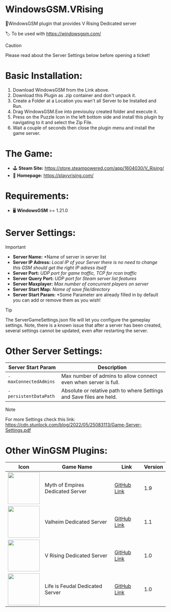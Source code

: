 # WindowsGSM.VRising
 🧩WindowsGSM plugin that provides V Rising Dedicated server
 
 🏷️ To be used with https://windowsgsm.com/ 

> [!CAUTION]
> Please read about the Server Settings below before opening a ticket!

# Basic Installation: 
1. Download  WindowsGSM from the Link above.
2. Download this Plugin as .zip container and don't unpack it.
3. Create a Folder at a Location you wan't all Server to be Installed and Run.
4. Drag WindowsGSM.Exe into previoulsy created folder and execute it.
5. Press on the Puzzle Icon in the left bottom side and install this plugin by navigating to it and select the Zip File.
6. Wait a couple of seconds then close the plugin menu and install the game server.


# The Game:
- 🕹️ **Steam Site:** https://store.steampowered.com/app/1604030/V_Rising/
- 📁 **Homepage:** https://playvrising.com/

# Requirements:
- 🖥️ **WindowsGSM** >= 1.21.0

# Server Settings:
> [!IMPORTANT]
>- **Server Name:** *Name of server in server list
>- **Server IP Adress:** *Local IP of your Server there is no need to change this GSM should get the right IP adress itself*
>- **Server Port:** *UDP port for game traffic, TCP for rcon traffic*
>- **Server Query Port:** *UDP port for Steam server list features*
>- **Server Maxplayer:** *Max number of concurrent players on server*
>- **Server Start Map:** *Name of save file/directory*
>- **Server Start Param:** *Some Parameter are already filled in by default you can add or remove them as you wish! 

> [!TIP]
> The ServerGameSettings.json file will let you configure the gameplay settings. Note, there is a known issue that after a server has been created, several settings cannot 
> be updated, even after restarting the server.

# Other Server Settings:
| Server Start Param| Description |
| --- | --- | 
| `-maxConnectedAdmins` | Max number of admins to allow connect even when server is full. |
| `-persistentDataPath` | Absolute or relative path to where Settings and Save files are held. | 



> [!NOTE]
>For more Settings check this link: https://cdn.stunlock.com/blog/2022/05/25083113/Game-Server-Settings.pdf

# Other WinGSM Plugins:
| Icon | Game Name | Link | Version |
| --- | --- | --- | --- |
| <img src="https://i.imgur.com/LI1uPIJ.png" width="100" height="100"> | Myth of Empires Dedicated Server | [GitHub Link](https://github.com/Sarpendon/WindowsGSM.MythofEmpires) | 1.9 |
| <img src="https://i.imgur.com/25x4Ohs.png" width="100" height="100"> | Valheim Dedicated Server | [GitHub Link](https://github.com/Sarpendon/WindowsGSM.Valheim) | 1.1 |
| <img src="https://i.imgur.com/A9jtLPQ.png" width="100" height="100"> | V Rising Dedicated Server | [GitHub Link](https://github.com/Sarpendon/WindowsGSM.VRising) | 1.0 |
| <img src="https://i.imgur.com/A6dCSy9.png" width="100" height="100"> | Life is Feudal Dedicated Server | [GitHub Link](https://github.com/Sarpendon/WindowsGSM.LifeIsFeudal) | 1.0 |

